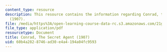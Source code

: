 ```yaml
---
content_type: resource
description: This resource contains the information regarding Conrad, the secret agent
  (1907).
file: /media/https%3A/open-learning-course-data-rc.s3.amazonaws.com/21g-061-advanced-topics-plotting-terror-in-european-culture-spring-2004/60b4a2828746ad30e4a4194a04fc9593_MIT21G_061S04_conrad.pdf
file_type: application/pdf
resourcetype: Document
title: Conrad, The Secret Agent (1907)
uid: 60b4a282-8746-ad30-e4a4-194a04fc9593
---
```

